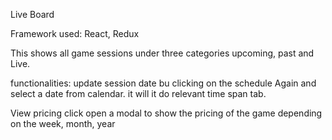 Live Board

Framework used:
React, Redux

This shows all game sessions under three categories upcoming, past and Live.

functionalities:
update session date bu clicking on the schedule Again and select a date from calendar.
it will it do relevant time span tab.

View pricing click open a modal to show the pricing of the game depending on the week, month, year
